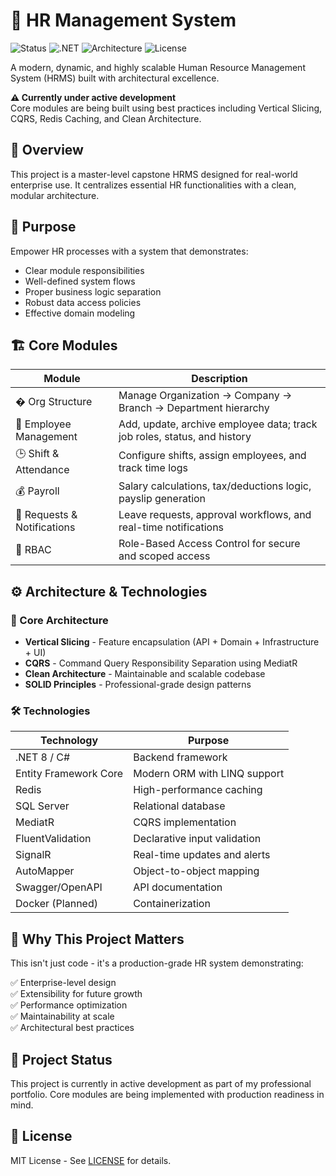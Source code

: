 # 🚀 HR Management System

![Status](https://img.shields.io/badge/status-active%20development-yellow) 
![.NET](https://img.shields.io/badge/.NET-8-blue)
![Architecture](https://img.shields.io/badge/architecture-clean%20architecture-brightgreen)
![License](https://img.shields.io/badge/license-MIT-blue)

A modern, dynamic, and highly scalable Human Resource Management System (HRMS) built with architectural excellence.

**⚠️ Currently under active development**  
Core modules are being built using best practices including Vertical Slicing, CQRS, Redis Caching, and Clean Architecture.

## 🌟 Overview

This project is a master-level capstone HRMS designed for real-world enterprise use. It centralizes essential HR functionalities with a clean, modular architecture.

## 🎯 Purpose

Empower HR processes with a system that demonstrates:
- Clear module responsibilities
- Well-defined system flows
- Proper business logic separation
- Robust data access policies
- Effective domain modeling

## 🏗️ Core Modules

| Module                      | Description                                                                 |
|-----------------------------|-----------------------------------------------------------------------------|
| � Org Structure            | Manage Organization → Company → Branch → Department hierarchy              |
| 👤 Employee Management     | Add, update, archive employee data; track job roles, status, and history   |
| 🕒 Shift & Attendance      | Configure shifts, assign employees, and track time logs                    |
| 💰 Payroll                 | Salary calculations, tax/deductions logic, payslip generation              |
| 🔔 Requests & Notifications| Leave requests, approval workflows, and real-time notifications            |
| 🔐 RBAC                    | Role-Based Access Control for secure and scoped access                     |

## ⚙️ Architecture & Technologies

### 🧱 Core Architecture
- **Vertical Slicing** - Feature encapsulation (API + Domain + Infrastructure + UI)
- **CQRS** - Command Query Responsibility Separation using MediatR
- **Clean Architecture** - Maintainable and scalable codebase
- **SOLID Principles** - Professional-grade design patterns

### 🛠️ Technologies
| Technology               | Purpose                                |
|--------------------------|----------------------------------------|
| .NET 8 / C#             | Backend framework                      |
| Entity Framework Core    | Modern ORM with LINQ support           |
| Redis                    | High-performance caching               |
| SQL Server               | Relational database                    |
| MediatR                  | CQRS implementation                    |
| FluentValidation         | Declarative input validation           |
| SignalR                  | Real-time updates and alerts           |
| AutoMapper               | Object-to-object mapping               |
| Swagger/OpenAPI          | API documentation                      |
| Docker (Planned)         | Containerization                      |

## 🚀 Why This Project Matters

This isn't just code - it's a production-grade HR system demonstrating:

✅ Enterprise-level design  
✅ Extensibility for future growth  
✅ Performance optimization  
✅ Maintainability at scale  
✅ Architectural best practices  

## 📌 Project Status

This project is currently in active development as part of my professional portfolio. Core modules are being implemented with production readiness in mind.

## 📄 License

MIT License - See [LICENSE](LICENSE) for details.
